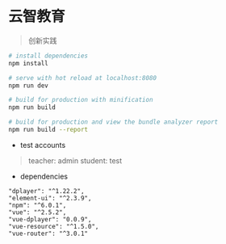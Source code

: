 # 云智教育

> 创新实践

``` bash
# install dependencies
npm install

# serve with hot reload at localhost:8080
npm run dev

# build for production with minification
npm run build

# build for production and view the bundle analyzer report
npm run build --report
```

- test accounts
> teacher: admin
> student: test

- dependencies

```
"dplayer": "^1.22.2",
"element-ui": "^2.3.9",
"npm": "^6.0.1",
"vue": "^2.5.2",
"vue-dplayer": "0.0.9",
"vue-resource": "^1.5.0",
"vue-router": "^3.0.1"
```
